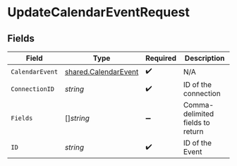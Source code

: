 # UpdateCalendarEventRequest


## Fields

| Field                                                               | Type                                                                | Required                                                            | Description                                                         |
| ------------------------------------------------------------------- | ------------------------------------------------------------------- | ------------------------------------------------------------------- | ------------------------------------------------------------------- |
| `CalendarEvent`                                                     | [shared.CalendarEvent](../../../pkg/models/shared/calendarevent.md) | :heavy_check_mark:                                                  | N/A                                                                 |
| `ConnectionID`                                                      | *string*                                                            | :heavy_check_mark:                                                  | ID of the connection                                                |
| `Fields`                                                            | []*string*                                                          | :heavy_minus_sign:                                                  | Comma-delimited fields to return                                    |
| `ID`                                                                | *string*                                                            | :heavy_check_mark:                                                  | ID of the Event                                                     |